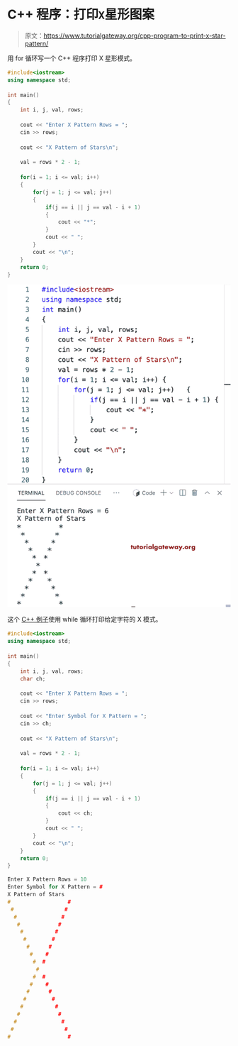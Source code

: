 # C++ 程序：打印`X`星形图案

> 原文：<https://www.tutorialgateway.org/cpp-program-to-print-x-star-pattern/>

用 for 循环写一个 C++ 程序打印 X 星形模式。

```cpp
#include<iostream>
using namespace std;

int main()
{
	int i, j, val, rows;

    cout << "Enter X Pattern Rows = ";
    cin >> rows;

    cout << "X Pattern of Stars\n"; 

    val = rows * 2 - 1;

    for(i = 1; i <= val; i++)
    {
    	for(j = 1; j <= val; j++)
		{
            if(j == i || j == val - i + 1)
            {
                cout << "*";
            }
            cout << " ";
        }
        cout << "\n";
    }		
 	return 0;
}
```

![C++ Program to Print X Star Pattern](img/494ed7fa9bf7ef09ec88faf8c5d927aa.png)

这个 [C++ 例子](https://www.tutorialgateway.org/cpp-programs/)使用 while 循环打印给定字符的 X 模式。

```cpp
#include<iostream>
using namespace std;

int main()
{
	int i, j, val, rows;
    char ch;

    cout << "Enter X Pattern Rows = ";
    cin >> rows;

    cout << "Enter Symbol for X Pattern = ";
    cin >> ch;

    cout << "X Pattern of Stars\n"; 

    val = rows * 2 - 1;

    for(i = 1; i <= val; i++)
    {
    	for(j = 1; j <= val; j++)
		{
            if(j == i || j == val - i + 1)
            {
                cout << ch;
            }
            cout << " ";
        }
        cout << "\n";
    }		
 	return 0;
}
```

```cpp
Enter X Pattern Rows = 10
Enter Symbol for X Pattern = #
X Pattern of Stars
#                  # 
 #                #  
  #              #   
   #            #    
    #          #     
     #        #      
      #      #       
       #    #        
        #  #         
         #          
        #  #         
       #    #        
      #      #       
     #        #      
    #          #     
   #            #    
  #              #   
 #                #  
#                  #
```